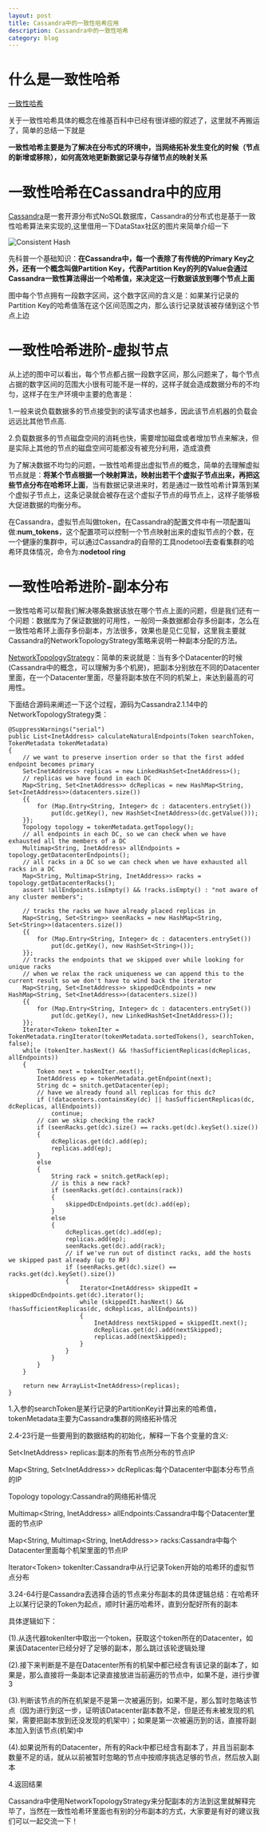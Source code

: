 ```yaml
---
layout: post
title: Cassandra中的一致性哈希应用
description: Cassandra中的一致性哈希
category: blog
---
```


什么是一致性哈希
======

[一致性哈希](https://zh.wikipedia.org/wiki/%E4%B8%80%E8%87%B4%E5%93%88%E5%B8%8C)

关于一致性哈希具体的概念在维基百科中已经有很详细的叙述了，这里就不再搬运了，简单的总结一下就是

**一致性哈希主要是为了解决在分布式的环境中，当网络拓补发生变化的时候（节点的新增或移除），如何高效地更新数据记录与存储节点的映射关系**

一致性哈希在Cassandra中的应用
======

[Cassandra](http://cassandra.apache.org/)是一套开源分布式NoSQL数据库，Cassandra的分布式也是基于一致性哈希算法来实现的,这里借用一下DataStax社区的图片来简单介绍一下

![Consistent Hash](http://docs.datastax.com/en/cassandra/3.x/cassandra/images/arc_hashValueRange.png)

先科普一个基础知识：**在Cassandra中，每一个表除了有传统的Primary Key之外，还有一个概念叫做Partition Key，代表Partition Key的列的Value会通过Cassandra一致性算法得出一个哈希值，来决定这一行数据该放到哪个节点上面**

图中每个节点拥有一段数字区间，这个数字区间的含义是：如果某行记录的Partition Key的哈希值落在这个区间范围之内，那么该行记录就该被存储到这个节点上边

一致性哈希进阶-虚拟节点
============

从上述的图中可以看出，每个节点都占据一段数字区间，那么问题来了，每个节点占据的数字区间的范围大小很有可能不是一样的，这样子就会造成数据分布的不均匀，这样子在生产环境中主要的危害是：

1.一般来说负载数据多的节点接受到的读写请求也越多，因此该节点机器的负载会远远比其他节点高. 

2.负载数据多的节点磁盘空间的消耗也快，需要增加磁盘或者增加节点来解决，但是实际上其他的节点的磁盘空间可能都没有被充分利用，造成浪费

为了解决数据不均匀的问题，一致性哈希提出虚拟节点的概念，简单的去理解虚拟节点就是：**将某个节点根据一个映射算法，映射出若干个虚拟子节点出来，再把这些节点分布在哈希环上面**，当有数据记录进来时，若是通过一致性哈希计算落到某个虚拟子节点上，这条记录就会被存在这个虚拟子节点的母节点上，这样子能够极大促进数据的均衡分布。

在Cassandra，虚拟节点叫做token，在Cassandra的配置文件中有一项配置叫做:**num_tokens**，这个配置项可以控制一个节点映射出来的虚拟节点的个数，在一个健康的集群中，可以通过Cassandra的自带的工具nodetool去查看集群的哈希环具体情况，命令为:**nodetool ring**

一致性哈希进阶-副本分布
========

一致性哈希可以帮我们解决哪条数据该放在哪个节点上面的问题，但是我们还有一个问题：数据库为了保证数据的可用性，一般同一条数据都会存多份副本，怎么在一致性哈希环上面存多份副本，方法很多，效果也是见仁见智，这里我主要就Cassandra的NetworkTopologyStrategy策略来说明一种副本分配的方法。

[NetworkTopologyStrategy](http://docs.datastax.com/en/cassandra/3.x/cassandra/architecture/archDataDistributeReplication.html)：简单的来说就是：当有多个Datacenter的时候(Cassandra中的概念，可以理解为多个机房)，把副本分别放在不同的Datacenter里面，在一个Datacenter里面，尽量将副本放在不同的机架上，来达到最高的可用性。

下面结合源码来阐述一下这个过程，源码为Cassandra2.1.14中的NetworkTopologyStrategy类：

    @SuppressWarnings("serial")
    public List<InetAddress> calculateNaturalEndpoints(Token searchToken, TokenMetadata tokenMetadata)
    {
        // we want to preserve insertion order so that the first added endpoint becomes primary
        Set<InetAddress> replicas = new LinkedHashSet<InetAddress>();
        // replicas we have found in each DC
        Map<String, Set<InetAddress>> dcReplicas = new HashMap<String, Set<InetAddress>>(datacenters.size())
        {{
            for (Map.Entry<String, Integer> dc : datacenters.entrySet())
                put(dc.getKey(), new HashSet<InetAddress>(dc.getValue()));
        }};
        Topology topology = tokenMetadata.getTopology();
        // all endpoints in each DC, so we can check when we have exhausted all the members of a DC
        Multimap<String, InetAddress> allEndpoints = topology.getDatacenterEndpoints();
        // all racks in a DC so we can check when we have exhausted all racks in a DC
        Map<String, Multimap<String, InetAddress>> racks = topology.getDatacenterRacks();
        assert !allEndpoints.isEmpty() && !racks.isEmpty() : "not aware of any cluster members";

        // tracks the racks we have already placed replicas in
        Map<String, Set<String>> seenRacks = new HashMap<String, Set<String>>(datacenters.size())
        {{
            for (Map.Entry<String, Integer> dc : datacenters.entrySet())
                put(dc.getKey(), new HashSet<String>());
        }};
        // tracks the endpoints that we skipped over while looking for unique racks
        // when we relax the rack uniqueness we can append this to the current result so we don't have to wind back the iterator
        Map<String, Set<InetAddress>> skippedDcEndpoints = new HashMap<String, Set<InetAddress>>(datacenters.size())
        {{
            for (Map.Entry<String, Integer> dc : datacenters.entrySet())
                put(dc.getKey(), new LinkedHashSet<InetAddress>());
        }};
        Iterator<Token> tokenIter = TokenMetadata.ringIterator(tokenMetadata.sortedTokens(), searchToken, false);
        while (tokenIter.hasNext() && !hasSufficientReplicas(dcReplicas, allEndpoints))
        {
            Token next = tokenIter.next();
            InetAddress ep = tokenMetadata.getEndpoint(next);
            String dc = snitch.getDatacenter(ep);
            // have we already found all replicas for this dc?
            if (!datacenters.containsKey(dc) || hasSufficientReplicas(dc, dcReplicas, allEndpoints))
                continue;
            // can we skip checking the rack?
            if (seenRacks.get(dc).size() == racks.get(dc).keySet().size())
            {
                dcReplicas.get(dc).add(ep);
                replicas.add(ep);
            }
            else
            {
                String rack = snitch.getRack(ep);
                // is this a new rack?
                if (seenRacks.get(dc).contains(rack))
                {
                    skippedDcEndpoints.get(dc).add(ep);
                }
                else
                {
                    dcReplicas.get(dc).add(ep);
                    replicas.add(ep);
                    seenRacks.get(dc).add(rack);
                    // if we've run out of distinct racks, add the hosts we skipped past already (up to RF)
                    if (seenRacks.get(dc).size() == racks.get(dc).keySet().size())
                    {
                        Iterator<InetAddress> skippedIt = skippedDcEndpoints.get(dc).iterator();
                        while (skippedIt.hasNext() && !hasSufficientReplicas(dc, dcReplicas, allEndpoints))
                        {
                            InetAddress nextSkipped = skippedIt.next();
                            dcReplicas.get(dc).add(nextSkipped);
                            replicas.add(nextSkipped);
                        }
                    }
                }
            }
        }

        return new ArrayList<InetAddress>(replicas);
    }

1.入参的searchToken是某行记录的PartitionKey计算出来的哈希值，tokenMetadata主要为Cassandra集群的网络拓补情况

2.4-23行是一些要用到的数据结构的初始化，解释一下各个变量的含义:

Set\<InetAddress\> replicas:副本的所有节点所分布的节点IP

Map\<String, Set\<InetAddress\>\> dcReplicas:每个Datacenter中副本分布节点的IP

Topology topology:Cassandra的网络拓补情况

Multimap\<String, InetAddress\> allEndpoints:Cassandra中每个Datacenter里面的节点IP

Map\<String, Multimap\<String, InetAddress\>\> racks:Cassandra中每个Datacenter里面每个机架里面的节点IP

Iterator\<Token\> tokenIter:Cassandra中从行记录Token开始的哈希环的虚拟节点分布

3.24-64行是Cassandra去选择合适的节点来分布副本的具体逻辑总结：在哈希环上以某行记录的Token为起点，顺时针遍历哈希环，直到分配好所有的副本

具体逻辑如下：

(1).从迭代器tokenIter中取出一个token，获取这个token所在的Datacenter，如果该Datacenter已经分好了足够的副本，那么跳过该轮逻辑处理

(2).接下来判断是不是在Datacenter所有的机架中都已经含有该记录的副本了，如果是，那么直接将一条副本记录直接放进当前遍历的节点中，如果不是，进行步骤3

(3).判断该节点的所在机架是不是第一次被遍历到，如果不是，那么暂时忽略该节点（因为进行到这一步，证明该Datacenter副本数不足，但是还有未被发现的机架，需要把副本放到还没发现的机架中）；如果是第一次被遍历到的话，直接将副本加入到该节点(机架)中

(4).如果说所有的Datacenter，所有的Rack中都已经含有副本了，并且当前副本数量不足的话，就从以前被暂时忽略的节点中按顺序挑选足够的节点，然后放入副本


4.返回结果

Cassandra中使用NetworkTopologyStrategy来分配副本的方法到这里就解释完毕了，当然在一致性哈希环里面也有别的分布副本的方式，大家要是有好的建议我们可以一起交流一下！

